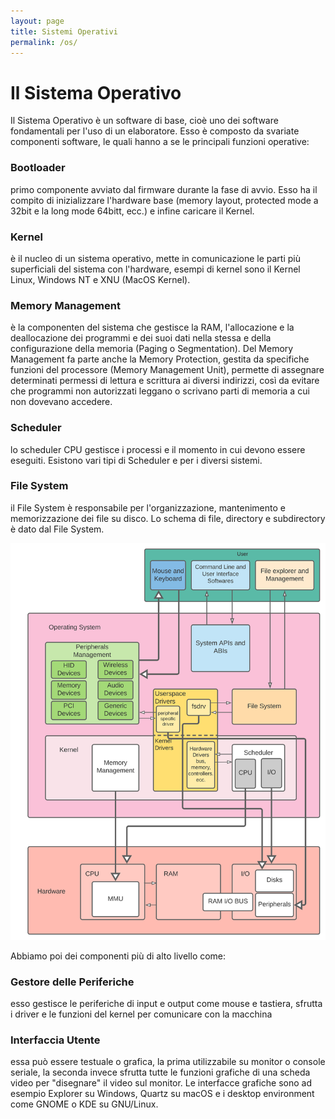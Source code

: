```yaml
---
layout: page
title: Sistemi Operativi
permalink: /os/
---
```

# Il Sistema Operativo

Il Sistema Operativo è un software di base, cioè uno dei software fondamentali per l'uso di un elaboratore. Esso è composto da svariate componenti software, le quali hanno a se le principali funzioni operative:

### Bootloader
primo componente avviato dal firmware durante la fase di avvio. Esso ha il compito di inizializzare l'hardware base (memory layout, protected mode a 32bit e la long mode 64bitt, ecc.) e infine caricare il Kernel.

### Kernel
è il nucleo di un sistema operativo, mette in comunicazione le parti più superficiali del sistema con l'hardware, esempi di kernel sono il Kernel Linux, Windows NT e XNU (MacOS Kernel).
  
### Memory Management
è la componenten del sistema che gestisce la RAM, l'allocazione e la deallocazione dei programmi e dei suoi dati nella stessa e della configurazione della memoria (Paging o Segmentation). Del Memory Management fa parte anche la Memory Protection, gestita da specifiche funzioni del processore (Memory Management Unit), permette di assegnare determinati permessi di lettura e scrittura ai diversi indirizzi, così da evitare che programmi non autorizzati leggano o scrivano parti di memoria a cui non dovevano accedere.
  
### Scheduler
lo scheduler CPU gestisce i processi e il momento in cui devono essere eseguiti. Esistono vari tipi di Scheduler e per i diversi sistemi.
  
### File System
il File System è responsabile per l'organizzazione, mantenimento e memorizzazione dei file su disco. Lo schema di file, directory e subdirectory è dato dal File System.

![os](/assets/images/operating_systems.svg) 

Abbiamo poi dei componenti più di alto livello come:

### Gestore delle Periferiche
esso gestisce le periferiche di input e output come mouse e tastiera, sfrutta i driver e le funzioni del kernel per comunicare con la macchina

### Interfaccia Utente
essa può essere testuale o grafica, la prima utilizzabile su monitor o console seriale, la seconda invece sfrutta tutte le funzioni grafiche di una scheda video per "disegnare" il video sul monitor. Le interfacce grafiche sono ad esempio Explorer su Windows, Quartz su macOS e i desktop environment come GNOME o KDE su GNU/Linux.